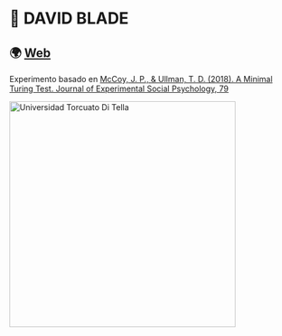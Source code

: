 # 🤖 **DAVID BLADE**

## 🌍 [Web](https://bit.ly/3H0t986)

Experimento basado en [McCoy, J. P., & Ullman, T. D. (2018). A Minimal Turing Test. Journal of Experimental Social Psychology, 79](https://www.sciencedirect.com/science/article/pii/S0022103117303980?via%3Dihub)

<img src="https://github.com/IgnacioPardo/DavidBlade/blob/main/assets/UTDT.svg" width="400px" alt="Universidad Torcuato Di Tella">
